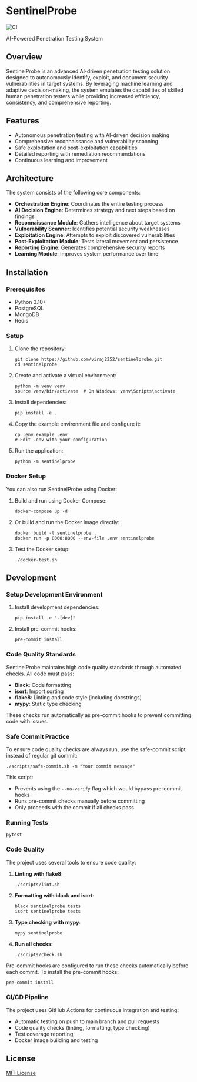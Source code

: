 # SentinelProbe

![CI](https://github.com/viraj2252/SentinelProbe/workflows/CI/badge.svg)

AI-Powered Penetration Testing System

## Overview

SentinelProbe is an advanced AI-driven penetration testing solution designed to autonomously identify, exploit, and document security vulnerabilities in target systems. By leveraging machine learning and adaptive decision-making, the system emulates the capabilities of skilled human penetration testers while providing increased efficiency, consistency, and comprehensive reporting.

## Features

- Autonomous penetration testing with AI-driven decision making
- Comprehensive reconnaissance and vulnerability scanning
- Safe exploitation and post-exploitation capabilities
- Detailed reporting with remediation recommendations
- Continuous learning and improvement

## Architecture

The system consists of the following core components:

- **Orchestration Engine**: Coordinates the entire testing process
- **AI Decision Engine**: Determines strategy and next steps based on findings
- **Reconnaissance Module**: Gathers intelligence about target systems
- **Vulnerability Scanner**: Identifies potential security weaknesses
- **Exploitation Engine**: Attempts to exploit discovered vulnerabilities
- **Post-Exploitation Module**: Tests lateral movement and persistence
- **Reporting Engine**: Generates comprehensive security reports
- **Learning Module**: Improves system performance over time

## Installation

### Prerequisites

- Python 3.10+
- PostgreSQL
- MongoDB
- Redis

### Setup

1. Clone the repository:

   ```
   git clone https://github.com/viraj2252/sentinelprobe.git
   cd sentinelprobe
   ```

2. Create and activate a virtual environment:

   ```
   python -m venv venv
   source venv/bin/activate  # On Windows: venv\Scripts\activate
   ```

3. Install dependencies:

   ```
   pip install -e .
   ```

4. Copy the example environment file and configure it:

   ```
   cp .env.example .env
   # Edit .env with your configuration
   ```

5. Run the application:

   ```
   python -m sentinelprobe
   ```

### Docker Setup

You can also run SentinelProbe using Docker:

1. Build and run using Docker Compose:

   ```
   docker-compose up -d
   ```

2. Or build and run the Docker image directly:

   ```
   docker build -t sentinelprobe .
   docker run -p 8000:8000 --env-file .env sentinelprobe
   ```

3. Test the Docker setup:

   ```
   ./docker-test.sh
   ```

## Development

### Setup Development Environment

1. Install development dependencies:

   ```
   pip install -e ".[dev]"
   ```

2. Install pre-commit hooks:

   ```
   pre-commit install
   ```

### Code Quality Standards

SentinelProbe maintains high code quality standards through automated checks. All code must pass:

- **Black**: Code formatting
- **isort**: Import sorting
- **flake8**: Linting and code style (including docstrings)
- **mypy**: Static type checking

These checks run automatically as pre-commit hooks to prevent committing code with issues.

### Safe Commit Practice

To ensure code quality checks are always run, use the safe-commit script instead of regular git commit:

```
./scripts/safe-commit.sh -m "Your commit message"
```

This script:

- Prevents using the `--no-verify` flag which would bypass pre-commit hooks
- Runs pre-commit checks manually before committing
- Only proceeds with the commit if all checks pass

### Running Tests

```
pytest
```

### Code Quality

The project uses several tools to ensure code quality:

1. **Linting with flake8**:

   ```
   ./scripts/lint.sh
   ```

2. **Formatting with black and isort**:

   ```
   black sentinelprobe tests
   isort sentinelprobe tests
   ```

3. **Type checking with mypy**:

   ```
   mypy sentinelprobe
   ```

4. **Run all checks**:

   ```
   ./scripts/check.sh
   ```

Pre-commit hooks are configured to run these checks automatically before each commit. To install the pre-commit hooks:

```
pre-commit install
```

### CI/CD Pipeline

The project uses GitHub Actions for continuous integration and testing:

- Automatic testing on push to main branch and pull requests
- Code quality checks (linting, formatting, type checking)
- Test coverage reporting
- Docker image building and testing

## License

[MIT License](LICENSE)

